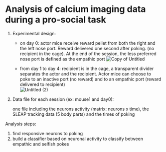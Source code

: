 # Analysis of calcium imaging data during a pro-social task
1) Experimental design:
   - on day 0: actor mice receive reward pellet from both the right and the left nose port. Reward 
     delivered one second after poking. (no recipient in the cage). At the end of the session, the less 
     preferred nose port is defined as the empathic port
     ![Copy of Untitled](https://github.com/hannahay/test/assets/64631934/141bc90d-e668-425c-a96e-096a794c36cc)

   - from day 1 to day 4: recipient is in the cage, a transparent divider separates the actor and the 
     recipient. Actor mice can choose to poke to an inactive port (no reward) and to an empathic port 
     (reward delivered to recipient)     
     ![Untitled (2)](https://github.com/hannahay/test/assets/64631934/ebb1061f-e2d2-4a10-862b-17d94a162189)

2) Data file for each session (ex: mouse1 and day0):
   
   one file including the neurons activity (matrix: neurons x time), the SLEAP tracking data (5 body 
   parts) and the times of poking

Analysis steps:
1) find responsive neurons to poking
2) build a classifier based on neuronal activity to classify between empathic and selfish pokes



     
